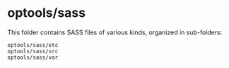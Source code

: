 # optools/sass

This folder contains SASS files of various kinds, organized in sub-folders:

    optools/sass/etc
    optools/sass/src
    optools/sass/var
